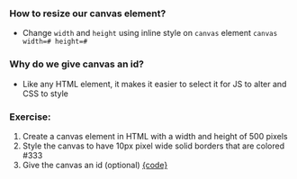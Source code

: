 ### How to resize our canvas element?
- Change `width` and `height` using inline style on `canvas` element
`canvas width=# height=#`

### Why do we give canvas an id?
- Like any HTML element, it makes it easier to select it for JS to alter and CSS to style

### Exercise: 
1. Create a canvas element in HTML with a width and height of 500 pixels
2. Style the canvas to have 10px pixel wide solid borders that are colored #333
3. Give the canvas an id (optional) 
[{code}](https://gist.github.com/keyy123/a0414e475aa1896089d8cb036ed6b9d7)
